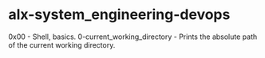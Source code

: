 # alx-system_engineering-devops
0x00 - Shell, basics.
0-current_working_directory - Prints the absolute path of the current working directory.

